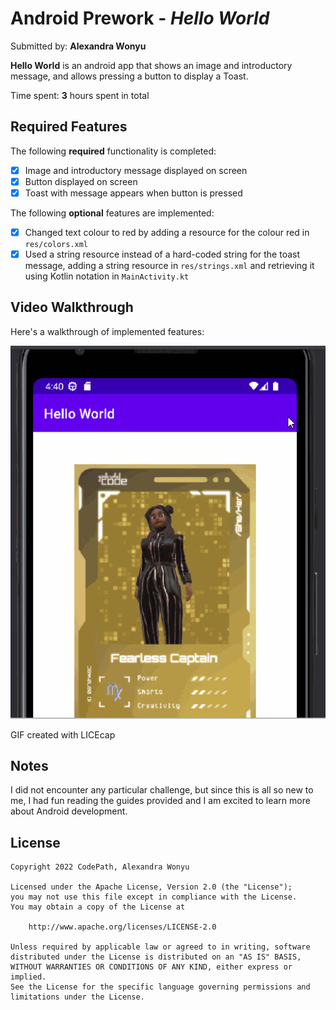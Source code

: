 # Android Prework - *Hello World*

Submitted by: **Alexandra Wonyu**

**Hello World** is an android app that shows an image and introductory message, and allows pressing a button to display a Toast. 

Time spent: **3** hours spent in total

## Required Features

The following **required** functionality is completed:

* [X] Image and introductory message displayed on screen
* [X] Button displayed on screen
* [X] Toast with message appears when button is pressed 

The following **optional** features are implemented:

* [X] Changed text colour to red by adding a resource for the colour red in `res/colors.xml`
* [X] Used a string resource instead of a hard-coded string for the toast message, adding a string resource in `res/strings.xml` and retrieving it using Kotlin notation in `MainActivity.kt`

## Video Walkthrough

Here's a walkthrough of implemented features:

<img src='walkthrough.gif' title='Video Walkthrough' width='' alt='Video Walkthrough' />

GIF created with LICEcap

## Notes

I did not encounter any particular challenge, but since this is all so new to me, I had fun reading the guides provided and I am excited to learn more about Android development.

## License

    Copyright 2022 CodePath, Alexandra Wonyu

    Licensed under the Apache License, Version 2.0 (the "License");
    you may not use this file except in compliance with the License.
    You may obtain a copy of the License at

        http://www.apache.org/licenses/LICENSE-2.0

    Unless required by applicable law or agreed to in writing, software
    distributed under the License is distributed on an "AS IS" BASIS,
    WITHOUT WARRANTIES OR CONDITIONS OF ANY KIND, either express or implied.
    See the License for the specific language governing permissions and
    limitations under the License.